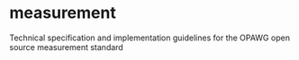 # measurement
Technical specification and implementation guidelines for the OPAWG open source measurement standard
